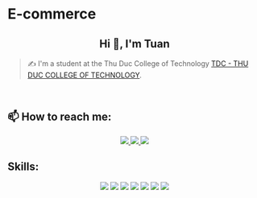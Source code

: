 # E-commerce
<h2 align="center">Hi 👋, I'm Tuan</h2>
<p align="center">
</p>

> ✍ I'm a student at the Thu Duc College of Technology [TDC - THU DUC COLLEGE OF TECHNOLOGY](https://el.tdc.edu.vn/).

<br />

## 📫 How to reach me:

<p align="center">
  <a href="https://www.facebook.com/profile.php?id=100045664062141&mibextid=ZbWKwL" alt="Facebook">
    <img src="https://img.icons8.com/fluent/48/000000/facebook-new.png" target="_blank" />
  </a> 
  <a href="https://github.com/TATTRAN25" alt="Github">
    <img src="https://img.icons8.com/fluent/48/000000/github.png"/>
  </a> 
  <a href="trananhtuan.tdc.2223@gmail.com" alt="Email">
    <img src="https://img.icons8.com/fluent/48/000000/mailing.png"/>
  </a>
</p>

## Skills:
<p align="center">
  <img src="https://img.icons8.com/color/48/000000/mysql-logo.png"/>
  <img src="https://img.icons8.com/color/48/000000/git.png"/>
  <img src="https://img.icons8.com/color/48/000000/github-2.png"/>
  <img src="https://img.icons8.com/color/48/000000/visual-studio-code-2019.png"/>
  <img src="https://img.icons8.com/color/48/null/visual-studio--v2.png"/>
  <img src="https://img.icons8.com/dusk/48/000000/anaconda.png"/>
  <img src="https://img.icons8.com/fluent/48/000000/spyder-ide.png"/>
</p>
